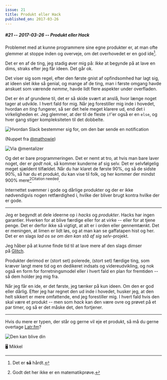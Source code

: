 ```yaml
---
issue: 21
title: Produkt eller Hack
published_on: 2017-03-26
---
```


##### #21 -- 2017-03-26 -- Produkt eller Hack

Problemet med at kunne programmere sine egne produkter er, at man ofte glemmer at stoppe inden og overveje, om det overhovedet er en god ide[^2].

Det er en af de ting, jeg stadig øver mig på: _Ikke_ at begynde på at lave en dims, straks efter jeg får ideen. Det går ok.

Det viser sig som regel, efter den første gnist af opfindsomhed har lagt sig, at ideen slet ikke så genial, og mange af de ting, man i første omgang havde anskuet som værende _nemme_, havde lidt flere aspekter under overfladen.

Det er én af grundene til, det er så skide svært at anslå, hvor længe noget tager at udvikle. I hvert fald for mig. Når jeg forestiller mig inde i hovedet, hvordan _en ting_ fungerer, så ser det hele meget klarere ud, end det i virkeligheden er. Jeg glemmer, at der til de fleste `if`'er også er en `else`, og hver gang stiger kompleksiteten til det dobbelte.

![Hvordan Slack bestemmer sig for, om den bør sende en notification](https://s3.brnbw.com/mathowie_2017-Mar-03-hf6opoufcg.jpg)

(Nuppet fra [@mathowie](https://twitter.com/mathowie/status/837735473745289218))

![Via @mentalizer](https://s3.brnbw.com/Screen-Shot-2017-03-26-13-01-34-EwFoyBvL6I.png)

Og det er bare programmeringen. Det er nemt at tro, at hvis man bare laver noget, der er _godt nok_, så kommer kunderne af sig selv. Det er selvfølgelig meget sjældent tilfældet. Når du har klaret de første 90%, og så de sidste 90%, så har du et produkt, du kan vise til folk, og her kommer der mindst 900% mere[^1]<sup>Citation needed</sup>.

Internettet svømmer i gode og dårlige produkter og der er ikke nødvendigvis nogen retfærdighed i, hvilke der bliver brugt kontra hvilke der er gode.

---

Jeg er begyndt at dele ideerne op i _hacks_ og _produkter_. Hacks har ingen garantier. Hverken for at blive færdige eller for at virke -- eller for at tjene penge. Det er derfor ikke så vigtigt, at alt er i orden eller gennemtænkt. Det er meningen, at limen er lidt løs, og at man kan se gaffatapen hist og her. Det er en slags _lad os se om den kan stå af sig selv_-projekt.

Jeg håber på at kunne finde tid til at lave mere af den slags dimser på [Glitch][].

Produkter derimod er (stort set) polerede, (stort set) færdige ting, som kræver langt mere tid og en dedikeret indsats og videreudvikling, og nok også en form for forretningsmodel eller i hvert fald en plan for fremtiden -- så dem holder jeg mig fra.

Når jeg får en ide, er det første, jeg tænker på kun ideen. Om den er god eller dårlig. Efter jeg har regnet den ud inde i hovedet, husker jeg, at den helt sikkert er mere omfattende, end jeg forestiller mig. I hvert fald hvis den skal være et produkt -- men som _hack_ kan den være ovre og prøvet på et par timer, og så er det måske det, den fortjener.

---

Hvis du mere er typen, der står og gerne vil eje et produkt, så må du gerne overtage [Latr.fm](https://latr.fm)?

![Den kan blive din](https://s3.brnbw.com/Screen-Shot-2017-03-26-13-31-17-ZZxbnF73Nu.png)

🖥 Mikkel

[^1]: Godt det her ikke er en matematikprøve.
[^2]: Det er **så** hårdt.

[glitch]: https://glitch.com
